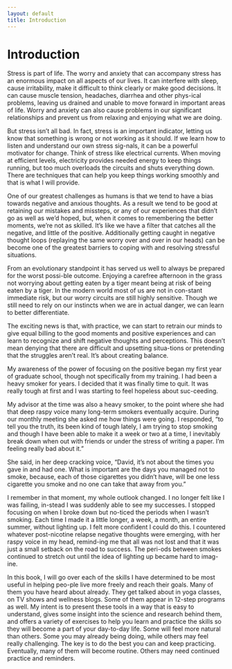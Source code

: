 ```yaml
---
layout: default
title: Introduction
---
```

<h1 id="anxiety-management-workbook">Introduction</h1>

Stress is part of life. The worry and anxiety that can accompany stress has an enormous impact on all aspects of our lives. It can interfere with sleep, cause irritability, make it difficult to think clearly or make good decisions. It can cause muscle tension, headaches, diarrhea and other phys-ical problems, leaving us drained and unable to move forward in important areas of life. Worry and anxiety can also cause problems in our significant relationships and prevent us from relaxing and enjoying what we are doing. 

 
But stress isn’t all bad. In fact, stress is an important indicator, letting us know that something is wrong or not working as it should. If we learn how to listen and understand our own stress sig-nals, it can be a powerful motivator for change. Think of stress like electrical currents. When moving  at efficient levels, electricity provides needed energy to keep things running, but too much overloads the circuits and shuts everything down. There are techniques that can help you keep things working smoothly and that is what I will provide. 


One of our greatest challenges as humans is that we tend to have a bias towards negative and anxious thoughts. As a result we tend to be good at retaining our mistakes and missteps, or any of our experiences that didn’t go as well as we’d hoped, but, when it comes to remembering the better moments, we’re not as skilled. It’s like we have a filter that catches all the negative, and little of the positive. Additionally getting caught in negative thought loops (replaying the same worry over and over in our heads) can be become one of the greatest barriers to coping with and resolving stressful situations.  


From an evolutionary standpoint it has served us well to always be prepared for the worst possi-ble outcome. Enjoying a carefree afternoon in the grass not worrying about getting eaten by a tiger meant being at risk of being eaten by a tiger. In the modern world most of us are not in con-stant immediate risk, but our worry circuits are still highly sensitive. Though we still need to rely on our instincts when we are in actual danger, we can learn to better differentiate. 


The exciting news is that, with practice, we can start to retrain our minds to give equal billing to the good moments and positive experiences and can learn to recognize and shift negative thoughts and perceptions. This doesn’t mean denying that there are difficult and upsetting situa-tions or pretending that the struggles aren’t real. It’s about creating balance. 


My awareness of the power of focusing on the positive began my first year of graduate school, though not specifically from my training. I had been a heavy smoker for years. I decided that it was finally time to quit. It was really tough at first and I was starting to feel hopeless about suc-ceeding. 


My advisor at the time was also a heavy smoker, to the point where she had that deep raspy voice many long-term smokers eventually acquire. During our monthly meeting she asked me how things were going. I responded, “to tell you the truth, its been kind of tough lately, I am trying to stop smoking and though I have been able to make it a week or two at a time, I inevitably break down when out with friends or under the stress of writing a paper. I’m feeling really bad about it.”

She said, in her deep cracking voice,  “David, it’s not about the times you gave in and had one. What is important are the days you managed not to smoke, because, each of those cigarettes you didn’t have, will be one less cigarette you smoke and no one can take that away from you.” 


I remember in that moment, my whole outlook changed. I no longer felt like I was failing, in-stead I was suddenly able to see my successes. I stopped focusing on when I broke down but no-ticed the periods when I wasn’t smoking.  Each time I made it a little longer, a week, a month, an entire summer, without lighting up. I felt more confident I could do this. I countered whatever post-nicotine relapse negative thoughts were emerging, with her raspy voice in my head, remind-ing me that all was not lost and that it was just a small setback on the road to success. The peri-ods between smokes continued to stretch out until the idea of lighting up became hard to imag-ine.


In this book, I will go over each of the skills I have determined to be most useful in helping peo-ple live more freely and reach their goals. Many of them you have heard about already. They get talked about in yoga classes, on TV shows and wellness blogs. Some of them appear in 12-step programs as well. My intent is to present these tools in a way that is easy to understand, gives some insight into the science and research behind them, and offers a variety of exercises to help you learn and practice the skills so they will become a part of your day-to-day life. Some will feel more natural than others. Some you may already being doing, while others may feel really challenging. The key is to do the best you can and keep practicing. Eventually, many of them will become routine. Others may need continued practice and reminders. 
